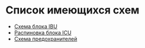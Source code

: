# Список имеющихся схем

- [Схема блока IBU](./ibu.md)
- [Распиновка блока ICU](./icu.md)
- [Схема предохранителей](./fuse.md)